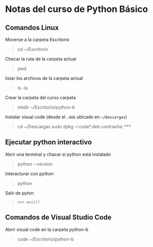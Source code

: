 # Notas del curso de Python Básico

## Comandos Linux

Moverse a la carpeta Escritorio
  
> cd ~/Escritorio

Checar la ruta de la carpeta actual
  
> pwd

listar los archivos de la carpeta actual

> ls -la

Crear la carpeta del curso carpeta
  
> mkdir ~/Escritorio/python-b

Instalar visual code (desde el `.deb` ubicado en `~/Descargas`)

> cd ~/Descargas
> sudo dpkg -i code*.deb
> contraeña: ***

## Ejecutar python interactivo

Abrir una terminal y chacar si python está instalado

> python --version

Interacturar con python

> python

Salir de pyton

> `>>> exit()`

## Comandos de Visual Studio Code

Abrir visual code en la carpeta python-b

> code ~/Escritorio/python-b
